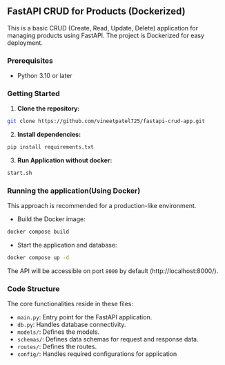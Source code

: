 ## FastAPI CRUD for Products (Dockerized)

This is a basic CRUD (Create, Read, Update, Delete) application for managing products using FastAPI. The project is Dockerized for easy deployment.

### Prerequisites

* Python 3.10 or later

### Getting Started

1. **Clone the repository:**

```bash
git clone https://github.com/vineetpatel725/fastapi-crud-app.git
```

2. **Install dependencies:**

```bash
pip install requirements.txt
```
3. **Run Application without docker:**

```bash
start.sh
```
### Running the application(Using Docker)

This approach is recommended for a production-like environment.

* Build the Docker image:

```bash
docker compose build
```

* Start the application and database:

```bash
docker compose up -d
```

The API will be accessible on port `8000` by default (http://localhost:8000/).

### Code Structure

The core functionalities reside in these files:

* `main.py`: Entry point for the FastAPI application.
* `db.py`: Handles database connectivity.
* `models/`: Defines the models.
* `schemas/`: Defines data schemas for request and response data.
* `routes/`: Defines the routes.
* `config/`: Handles required configurations for application 
